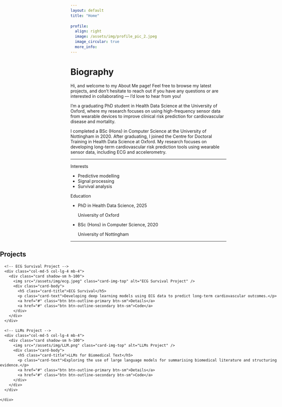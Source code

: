 ```yaml
---
layout: default
title: "Home"

profile:
  align: right
  image: /assets/img/profile_pic_2.jpeg
  image_circular: true
  more_info:
---
```


# Biography
<div class="bio-text">
Hi, and welcome to my About Me page! Feel free to browse my latest projects, and don’t hesitate to reach out if you have any questions or are interested in collaborating — I’d love to hear from you!


I’m a graduating PhD student in Health Data Science at the University of Oxford, where my research focuses on using high-frequency sensor data from wearable devices to improve clinical risk prediction for cardiovascular disease and mortality.

I completed a BSc (Hons) in Computer Science at the University of Nottingham in 2020. After graduating, I joined the Centre for Doctoral Training in Health Data Science at Oxford. My research focuses on developing long-term cardiovascular risk prediction tools using wearable sensor data, including ECG and accelerometry.
</div>

---

<div class="row mt-5">

  <!-- ✅ Interests -->
  <div class="col-md-5">
    <div class="section-subheading">Interests</div>
    <ul class="interest-list">
      <li>Predictive modelling</li>
      <li>Signal processing</li>
      <li>Survival analysis</li>
    </ul>
  </div>

  <!-- ✅ Education -->
  <div class="col-md-7">
    <div class="section-subheading">Education</div>
    <ul class="fa-ul mb-0">
      <li class="d-flex mb-2">
        <span class="fa-li"><i class="fas fa-graduation-cap text-secondary"></i></span>
        <div>
          <p class="mb-0 fw-semibold">PhD in Health Data Science, 2025</p>
          <p class="mb-0 text-muted">University of Oxford</p>
        </div>
      </li>
      <li class="d-flex mb-2">
        <span class="fa-li"><i class="fas fa-graduation-cap text-secondary"></i></span>
        <div>
          <p class="mb-0 fw-semibold">BSc (Hons) in Computer Science, 2020</p>
          <p class="mb-0 text-muted">University of Nottingham</p>
        </div>
      </li>
    </ul>
  </div>

</div>

---

<!-- ✅ Projects Section - Full Width -->
<section class="projects-section py-5" style="width: 100vw; margin-left: calc(-50vw + 50%);">
  <div class="container">
    <h2 class="text-center mb-4">Projects</h2>
    <div class="row justify-content-center">

      <!-- ECG Survival Project -->
      <div class="col-md-5 col-lg-4 mb-4">
        <div class="card shadow-sm h-100">
          <img src="/assets/img/ecg.jpeg" class="card-img-top" alt="ECG Survival Project" />
          <div class="card-body">
            <h5 class="card-title">ECG Survival</h5>
            <p class="card-text">Developing deep learning models using ECG data to predict long-term cardiovascular outcomes.</p>
            <a href="#" class="btn btn-outline-primary btn-sm">Details</a>
            <a href="#" class="btn btn-outline-secondary btn-sm">Code</a>
          </div>
        </div>
      </div>

      <!-- LLMs Project -->
      <div class="col-md-5 col-lg-4 mb-4">
        <div class="card shadow-sm h-100">
          <img src="/assets/img/LLM.png" class="card-img-top" alt="LLMs Project" />
          <div class="card-body">
            <h5 class="card-title">LLMs for Biomedical Text</h5>
            <p class="card-text">Exploring the use of large language models for summarising biomedical literature and structuring evidence.</p>
            <a href="#" class="btn btn-outline-primary btn-sm">Details</a>
            <a href="#" class="btn btn-outline-secondary btn-sm">Code</a>
          </div>
        </div>
      </div>

    </div>
  </div>
</section>